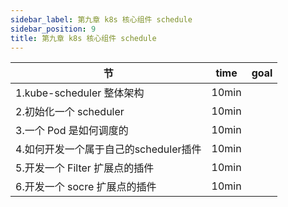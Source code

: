 ```yaml
---
sidebar_label: 第九章 k8s 核心组件 schedule
sidebar_position: 9
title: 第九章 k8s 核心组件 schedule
---
```


|  节   | time  | goal |
|  ----  | ----  |---- |
| 1.kube-scheduler 整体架构| 10min| |
| 2.初始化一个 scheduler| 10min| |
| 3.一个 Pod 是如何调度的| 10min| |
| 4.如何开发一个属于自己的scheduler插件| 10min| |
| 5.开发一个 Filter 扩展点的插件| 10min| |
| 6.开发一个 socre 扩展点的插件| 10min| |
